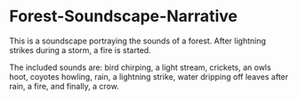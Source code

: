 # Forest-Soundscape-Narrative

This is a soundscape portraying the sounds of a forest. After lightning strikes during a storm, a fire is started. 

The included sounds are: bird chirping, a light stream, crickets, an owls hoot, coyotes howling, rain, a lightning strike, water dripping off leaves after rain, a fire, and finally, a crow.

